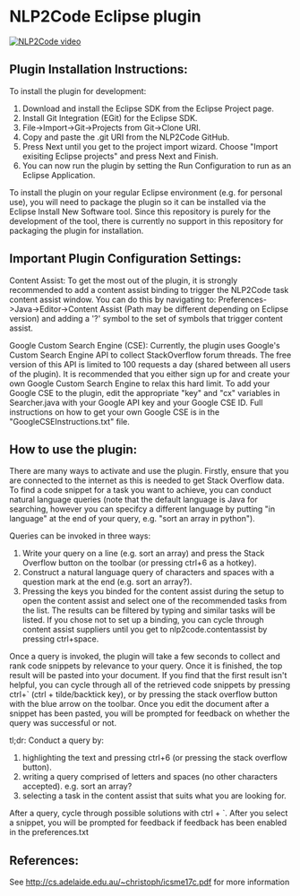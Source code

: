 # NLP2Code Eclipse plugin

[![NLP2Code video](https://img.youtube.com/vi/h-gaVYtCznI/0.jpg)](https://www.youtube.com/watch?v=h-gaVYtCznI)

## Plugin Installation Instructions:

To install the plugin for development:
 1. Download and install the Eclipse SDK from the Eclipse Project page.
 2. Install Git Integration (EGit) for the Eclipse SDK.
 3. File->Import->Git->Projects from Git->Clone URI.
 4. Copy and paste the .git URI from the NLP2Code GitHub.
 5. Press Next until you get to the project import wizard. Choose "Import exisiting Eclipse projects" and press Next and Finish.
 6. You can now run the plugin by setting the Run Configuration to run as an Eclipse Application.

To install the plugin on your regular Eclipse environment (e.g. for personal use), you will need to package the plugin so it can be installed via the Eclipse Install New Software tool. Since this repository is purely for the development of the tool, there is currently no support in this repository for packaging the plugin for installation.


## Important Plugin Configuration Settings:

Content Assist:
To get the most out of the plugin, it is strongly recommended to add a content assist binding to trigger the NLP2Code task content assist window. You can do this by navigating to: Preferences->Java->Editor->Content Assist (Path may be different depending on Eclipse version) and adding a '?' symbol to the set of symbols that trigger content assist.

Google Custom Search Engine (CSE):
Currently, the plugin uses Google's Custom Search Engine API to collect StackOverflow forum threads. The free version of this API is limited to 100 requests a day (shared between all users of the plugin). It is recommended that you either sign up for and create your own Google Custom Search Engine to relax this hard limit. To add your Google CSE to the plugin, edit the appropriate "key" and "cx" variables in Searcher.java with your Google API key and your Google CSE ID.
Full instructions on how to get your own Google CSE is in the "GoogleCSEInstructions.txt" file.


## How to use the plugin:

There are many ways to activate and use the plugin. 
Firstly, ensure that you are connected to the internet as this is needed to get Stack Overflow data.
To find a code snippet for a task you want to achieve, you can conduct natural language queries (note that the default language is Java for searching, however you can specifcy a different language by putting "in language" at the end of your query, e.g. "sort an array in python").

Queries can be invoked in three ways:
 1. Write your query on a line (e.g. sort an array) and press the Stack Overflow button on the toolbar (or pressing ctrl+6 as a hotkey).
 2. Construct a natural language query of characters and spaces with a question mark at the end (e.g. sort an array?).
 3. Pressing the keys you binded for the content assist during the setup to open the content assist and select one of the recommended tasks from the list. The results can be filtered by typing and similar tasks will be listed. If you chose not to set up a binding, you can cycle through content assist suppliers until you get to nlp2code.contentassist by pressing ctrl+space.

Once a query is invoked, the plugin will take a few seconds to collect and rank code snippets by relevance to your query. Once it is finished, the top result will be pasted into your document. If you find that the first result isn't helpful, you can cycle through all of the retrieved code snippets by pressing ctrl+` (ctrl + tilde/backtick key), or by pressing the stack overflow button with the blue arrow on the toolbar. Once you edit the document after a snippet has been pasted, you will be prompted for feedback on whether the query was successful or not.

tl;dr:
Conduct a query by:
 1. highlighting the text and pressing ctrl+6 (or pressing the stack overflow button).
 2. writing a query comprised of letters and spaces (no other characters accepted). e.g. sort an array?
 3. selecting a task in the content assist that suits what you are looking for.

After a query, cycle through possible solutions with ctrl + `.
After you select a snippet, you will be prompted for feedback if feedback has been enabled in the preferences.txt

## References:

See http://cs.adelaide.edu.au/~christoph/icsme17c.pdf for more information

